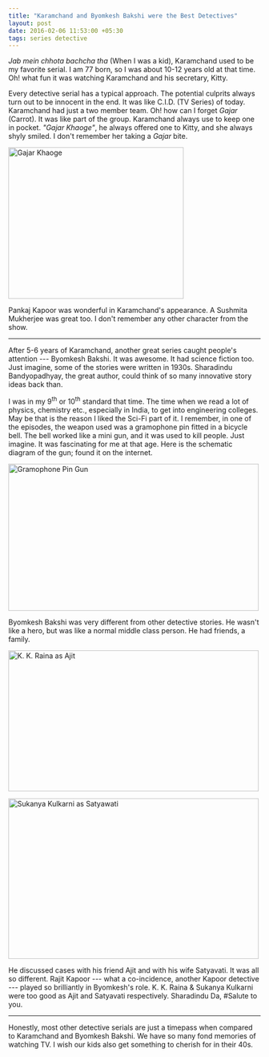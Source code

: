 ```yaml
---
title: "Karamchand and Byomkesh Bakshi were the Best Detectives"
layout: post
date: 2016-02-06 11:53:00 +05:30
tags: series detective
---
```


*Jab mein chhota bachcha tha* (When I was a kid), Karamchand used to be my favorite serial. I am 77 born, so I was about 10-12 years old at that time. Oh! what fun it was watching Karamchand and his secretary, Kitty.

Every detective serial has a typical approach. The potential culprits always turn out to be innocent in the end. It was like C.I.D. (TV Series) of today. Karamchand had just a two member team. Oh! how can I forget *Gajar* (Carrot). It was like part of the group. Karamchand always use to keep one in pocket. *"Gajar Khaoge"*, he always offered one to Kitty, and she always shyly smiled. I don't remember her taking a *Gajar* bite.

<a data-flickr-embed="true" data-footer="true" data-context="true"  href="https://www.flickr.com/photos/jangid/24558304210/in/album-72157664212186746/" title="Gajar Khaoge"><img src="https://farm2.staticflickr.com/1581/24558304210_1937b6992b.jpg" width="350" height="302" alt="Gajar Khaoge"></a><script async src="//embedr.flickr.com/assets/client-code.js" charset="utf-8"></script>

Pankaj Kapoor was wonderful in Karamchand's appearance. A Sushmita Mukherjee was great too. I don't remember any other character from the show.

---

After 5-6 years of Karamchand, another great series caught people's attention --- Byomkesh Bakshi. It was awesome. It had science fiction too. Just imagine, some of the stories were written in 1930s. Sharadindu Bandyopadhyay, the great author, could think of so many innovative story ideas back than.

I was in my 9<sup>th</sup> or 10<sup>th</sup> standard that time. The time when we read a lot of physics, chemistry etc., especially in India, to get into engineering colleges. May be that is the reason I liked the Sci-Fi part of it. I remember, in one of the episodes, the weapon used was a gramophone pin fitted in a bicycle bell. The bell worked like a mini gun, and it was used to kill people. Just imagine. It was fascinating for me at that age. Here is the schematic diagram of the gun; found it on the internet.

<a data-flickr-embed="true" data-footer="true" data-context="true"  href="https://www.flickr.com/photos/jangid/24560059400/in/album-72157664212186746/" title="Gramophone Pin Gun"><img src="https://farm2.staticflickr.com/1492/24560059400_ac4fd90c50.jpg" width="500" height="293" alt="Gramophone Pin Gun"></a><script async src="//embedr.flickr.com/assets/client-code.js" charset="utf-8"></script>

Byomkesh Bakshi was very different from other detective stories. He wasn't like a hero, but was like a normal middle class person. He had friends, a family.

<a data-flickr-embed="true" data-footer="true" data-context="true"  href="https://www.flickr.com/photos/jangid/24488044309/in/album-72157664212186746/" title="K. K. Raina as Ajit"><img src="https://farm2.staticflickr.com/1625/24488044309_2fd0d4828d.jpg" width="500" height="281" alt="K. K. Raina as Ajit"></a><script async src="//embedr.flickr.com/assets/client-code.js" charset="utf-8"></script>

<a data-flickr-embed="true" data-footer="true" data-context="true"  href="https://www.flickr.com/photos/jangid/24855641345/in/album-72157664212186746/" title="Sukanya Kulkarni as Satyawati"><img src="https://farm2.staticflickr.com/1610/24855641345_55188d20c8.jpg" width="500" height="320" alt="Sukanya Kulkarni as Satyawati"></a><script async src="//embedr.flickr.com/assets/client-code.js" charset="utf-8"></script>

He discussed cases with his friend Ajit and with his wife Satyavati. It was all so different. Rajit Kapoor --- what a co-incidence, another Kapoor detective --- played so brilliantly in Byomkesh's role. K. K. Raina & Sukanya Kulkarni were too good as Ajit and Satyavati respectively. Sharadindu Da, #Salute to you.

---

Honestly, most other detective serials are just a timepass when compared to Karamchand and Byomkesh Bakshi. We have so many fond memories of watching TV. I wish our kids also get something to cherish for in their 40s.

